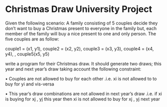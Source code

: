 # Christmas Draw University Project

Given the following scenario: A family consisting of 5 couples decide they don’t
want to buy a Christmas present to everyone in the family but, each member
of the family will buy a nice present to one and only person. The five couples
are as follow:

couple1 = (x1, y1), couple2 = (x2, y2), couple3 = (x3, y3), couple4 = (x4, y4), , couple5(x5, y5)

write a program for their Christmas draw. It should generate two draws; this year and next year’s draw taking
account the following constraint:


• Couples are not allowed to buy for each other .i.e. xi
is not allowed to to
buy for yi and vis-versa

• This year’s draw combinations are not allowed in next year’s draw .i.e. if
xi
is buying for xj , yj this year then xi
is not allowed to buy for xj , yj
next year
